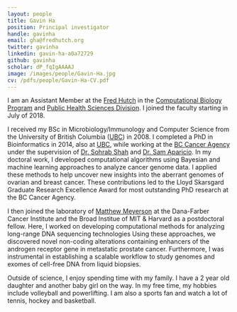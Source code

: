 ```yaml
---
layout: people
title: Gavin Ha
position: Principal investigator
handle: gavinha
email: gha@fredhutch.org
twitter: gavinha
linkedin: gavin-ha-a0a72729
github: gavinha
scholar: dP_fqIgAAAAJ
image: /images/people/Gavin-Ha.jpg
cv: /pdfs/people/Gavin-Ha-CV.pdf
---
```


I am an Assistant Member at the [Fred Hutch](http://www.fredhutch.org/) in the [Computational Biology Program](http://www.fredhutch.org/en/labs/phs/projects/herbold-computational-biology-program.html) and [Public Health Sciences Division](https://www.fredhutch.org/en/labs/phs.html). I joined the faculty starting in July of 2018.

I received my BSc in Microbiology/Immunology and Computer Science from the University of British Columbia ([UBC](https://www.ubc.ca/)) in 2008. I completed a PhD in Bioinformatics in 2014, also at [UBC](https://www.ubc.ca/), while working at the [BC Cancer Agency](http://www.bccrc.ca/) under the supervision of [Dr. Sohrab Shah](http://shahlab.ca/) and [Dr. Sam Aparicio](http://molonc.bccrc.ca/aparicio-lab/). In my doctoral work, I developed computational algorithms using Bayesian and machine learning approaches to analyze cancer genome data. I applied these methods to help uncover new insights into the aberrant genomes of ovarian and breast cancer. These contributions led to the Lloyd Skarsgard Graduate Research Excellence Award for most outstanding PhD research at the BC Cancer Agency. 

I then joined the laboratory of [Matthew Meyerson](http://meyersonlab.dana-farber.org/) at the Dana-Farber Cancer Institute and the Broad Institue of MIT & Harvard as a postdoctoral fellow. Here, I worked on developing computational methods for analyzing long-range DNA sequencing technologies Using these approaches, we discovered novel non-coding alterations containing enhancers of the androgen receptor gene in metastatic prostate cancer. Furthermore, I was instrumental in establishing a scalable workflow to study genomes and exomes of cell-free DNA from liquid biopsies. 

Outside of science, I enjoy spending time with my family. I have a 2 year old daughter and another baby girl on the way. In my free time, my hobbies include volleyball and powerlifting. I am also a sports fan and watch a lot of tennis, hockey and basketball.


